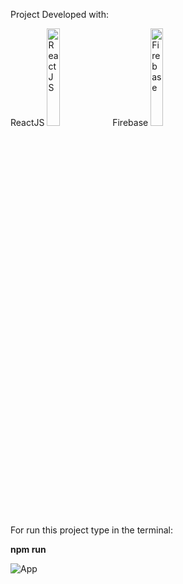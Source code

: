 Project Developed with:

ReactJS <img src="https://upload.wikimedia.org/wikipedia/commons/thumb/a/a7/React-icon.svg/1024px-React-icon.svg.png" alt="ReactJS" border="0" style="width:20%">
Firebase <img src="https://firebase.google.com/downloads/brand-guidelines/PNG/logo-vertical.png?hl=es" alt="Firebase" border="0" style="width:20%">

For run this project type in the terminal:

<b>npm run</b>

<img src="https://ibb.co/WyyqGBT" alt="App" border="0">
